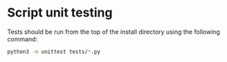 # Script unit testing

Tests should be run from the top of the install directory using the following
command:
```bash
python3 -m unittest tests/*.py
```

